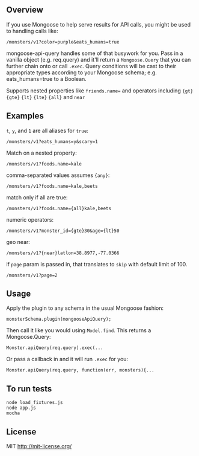 ## Overview
If you use Mongoose to help serve results for API calls, you might be used to handling calls like:

    /monsters/v1?color=purple&eats_humans=true

mongoose-api-query handles some of that busywork for you. Pass in a vanilla object (e.g. req.query) and it'll return a `Mongoose.Query` that you can further chain onto or call `.exec`. Query conditions will be cast to their appropriate types according to your Mongoose schema; e.g. eats_humans=true to a Boolean.

Supports nested properties like `friends.name=` and operators including `{gt}` `{gte}` `{lt}` `{lte}` `{all}` and `near`

## Examples

`t`, `y`, and `1` are all aliases for `true`:

    /monsters/v1?eats_humans=y&scary=1

Match on a nested property:

    /monsters/v1?foods.name=kale

comma-separated values assumes `{any}`:

    /monsters/v1?foods.name=kale,beets

match only if all are true:

    /monsters/v1?foods.name={all}kale,beets

numeric operators:

    /monsters/v1?monster_id={gte}30&age={lt}50

geo near:

    /monsters/v1?{near}latlon=38.8977,-77.0366

if `page` param is passed in, that translates to `skip` with default limit of 100.

    /monsters/v1?page=2

## Usage

Apply the plugin to any schema in the usual Mongoose fashion:

    monsterSchema.plugin(mongooseApiQuery);

Then call it like you would using `Model.find`. This returns a Mongoose.Query:

    Monster.apiQuery(req.query).exec(...

Or pass a callback in and it will run `.exec` for you:

    Monster.apiQuery(req.query, function(err, monsters){...

## To run tests

```shell
node load_fixtures.js
node app.js
mocha
```

## License

MIT http://mit-license.org/